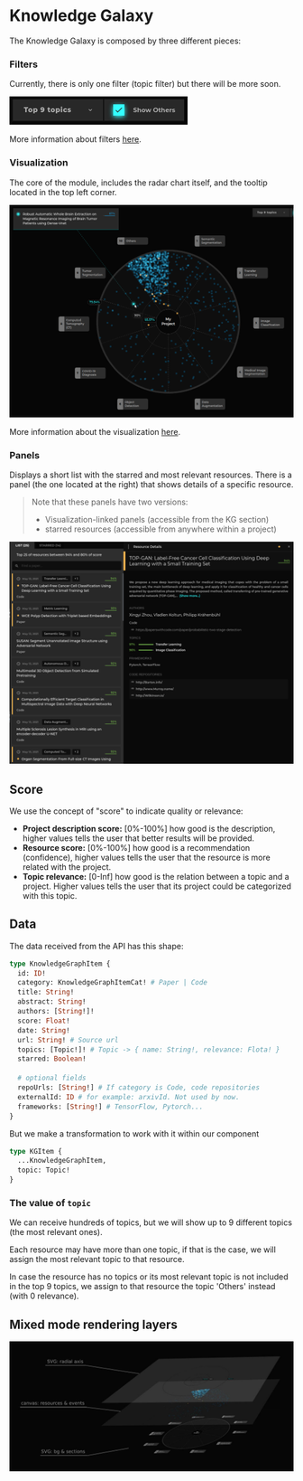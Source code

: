 # Knowledge Galaxy

The Knowledge Galaxy is composed by three different pieces:

### Filters

Currently, there is only one filter (topic filter) but there will be more soon.

![Knowledge Galaxy filters](../img/kg_filters.png "Knowledge Galaxy filters")

More information about filters [here](./filters.md).


### Visualization

The core of the module, includes the radar chart itself, and the tooltip located in the top left corner.

![Knowledge Galaxy visualization](../img/kg_viz.png "Knowledge Galaxy Visualization")

More information about the visualization [here](./Visualization.md).

### Panels

Displays a short list with the starred and most relevant resources. There is a panel (the one located at the right) that shows details of a specific resource.

> Note that these panels have two versions: 
>  - Visualization-linked panels (accessible from the KG section)
>  - starred resources (accessible from anywhere within a project)

![Knowledge Galaxy panels](../img/kg_panels.png "Knowledge Galaxy Panels")

## Score

We use the concept of "score" to indicate quality or relevance:

- **Project description score:** [0%-100%] how good is the description, higher values tells
  the user that better results will be provided.
- **Resource score:** [0%-100%] how good is a recommendation (confidence), higher values tells 
  the user that the resource is more related with the project.
- **Topic relevance:** [0-Inf] how good is the relation between a topic and a project. Higher 
  values tells the user that its project could be categorized with this topic.

## Data

The data received from the API has this shape:

```graphql
type KnowledgeGraphItem {
  id: ID!
  category: KnowledgeGraphItemCat! # Paper | Code
  title: String!
  abstract: String!
  authors: [String!]!
  score: Float!
  date: String!
  url: String! # Source url
  topics: [Topic!]! # Topic -> { name: String!, relevance: Flota! }
  starred: Boolean!

  # optional fields
  repoUrls: [String!] # If category is Code, code repositories
  externalId: ID # for example: arxivId. Not used by now.
  frameworks: [String!] # TensorFlow, Pytorch...
}
```

But we make a transformation to work with it within our component

```graphql
type KGItem {
  ...KnowledgeGraphItem,
  topic: Topic!
}
```

### The value of `topic`

We can receive hundreds of topics, but we will show up to 9 different 
topics (the most relevant ones).

Each resource may have more than one topic, if that is the case, we will 
assign the most relevant topic to that resource.

In case the resource has no topics or its most relevant topic is not included
in the top 9 topics, we assign to that resource the topic 'Others' instead 
(with 0 relevance).

## Mixed mode rendering layers

![Knowledge Galaxy mixed mode rendering layers](../img/kg_layers.jpg "Knowledge Galaxy layers")
